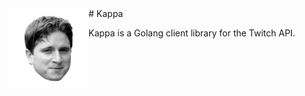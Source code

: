 <img align="left" height="128" src="./kappa.png">
# Kappa

Kappa is a Golang client library for the Twitch API.
